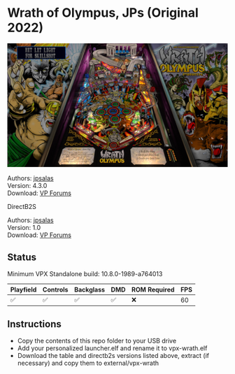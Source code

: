 # Wrath of Olympus, JPs (Original 2022)

![Table Preview](../../images/vpx-jps-wrath-of-olympus-preview.jpg)

Authors: [jpsalas](https://www.vpforums.org/index.php?showuser=277)  
Version: 4.3.0  
Download: [VP Forums](https://www.vpforums.org/index.php?app=downloads&showfile=16457)

DirectB2S

Authors: [jpsalas](https://www.vpforums.org/index.php?showuser=277)  
Version: 1.0  
Download: [VP Forums](https://www.vpforums.org/index.php?app=downloads&showfile=16457)

## Status 

Minimum VPX Standalone build: 10.8.0-1989-a764013

| Playfield | Controls | Backglass | DMD | ROM Required | FPS | 
|-----------|----------|-----------|-----|--------------|-----|
| :white_check_mark: | :white_check_mark: | :white_check_mark: | :white_check_mark: | :x: | 60 |

## Instructions

- Copy the contents of this repo folder to your USB drive
- Add your personalized launcher.elf and rename it to vpx-wrath.elf
- Download the table and directb2s versions listed above, extract (if necessary) and copy them to external/vpx-wrath
